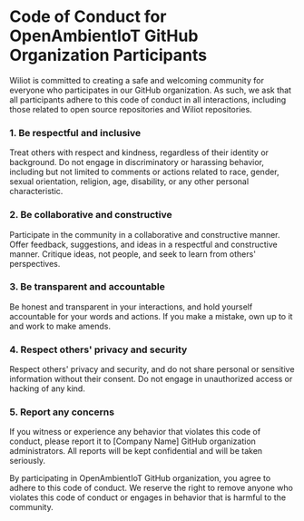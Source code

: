 # Code of Conduct for OpenAmbientIoT GitHub Organization Participants

Wiliot is committed to creating a safe and welcoming community for everyone who participates in our GitHub organization. As such, we ask that all participants adhere to this code of conduct in all interactions, including those related to open source repositories and Wiliot repositories.

### 1. Be respectful and inclusive
   
Treat others with respect and kindness, regardless of their identity or background. Do not engage in discriminatory or harassing behavior, including but not limited to comments or actions related to race, gender, sexual orientation, religion, age, disability, or any other personal characteristic.

### 2. Be collaborative and constructive
   
Participate in the community in a collaborative and constructive manner. Offer feedback, suggestions, and ideas in a respectful and constructive manner. Critique ideas, not people, and seek to learn from others' perspectives.

### 3. Be transparent and accountable
   
Be honest and transparent in your interactions, and hold yourself accountable for your words and actions. If you make a mistake, own up to it and work to make amends.

### 4. Respect others' privacy and security

Respect others' privacy and security, and do not share personal or sensitive information without their consent. Do not engage in unauthorized access or hacking of any kind.

### 5. Report any concerns
   
If you witness or experience any behavior that violates this code of conduct, please report it to [Company Name] GitHub organization administrators. All reports will be kept confidential and will be taken seriously.

By participating in OpenAmbientIoT GitHub organization, you agree to adhere to this code of conduct. We reserve the right to remove anyone who violates this code of conduct or engages in behavior that is harmful to the community.

